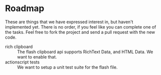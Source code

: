 # Roadmap

These are things that we have expressed interest in, but haven't implemented yet. There is no order, if you feel like you can complete one of the tasks. Feel free to fork the project and send a pull request with the new code.

<dl>

  <dt>rich clipboard</dt>
  <dd>The flash clipboard api supports RichText Data, and HTML Data. We want to enable that.</dd>

  <dt>actionscript tests</dt>
  <dd>We want to setup a unit test suite for the flash file.</dd>

</dl>
